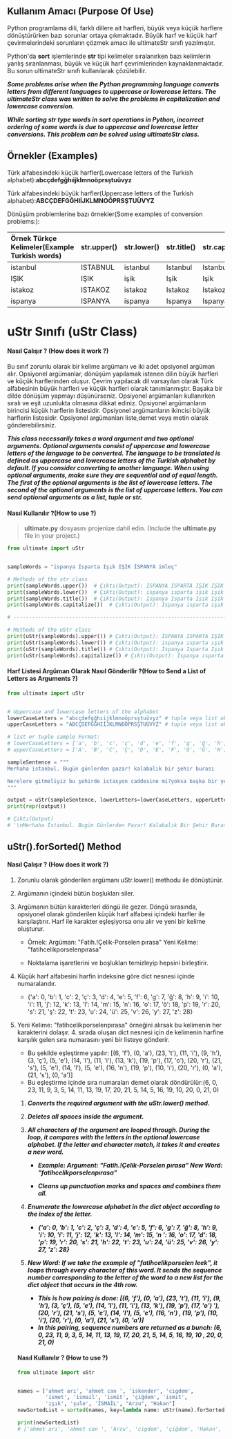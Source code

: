 

## Kullanım Amacı (Purpose Of Use)

Python programlama dili, farklı dillere ait harfleri, büyük veya küçük harflere dönüştürürken bazı sorunlar ortaya çıkmaktadır. Büyük harf ve küçük harf çevirmelerindeki sorunların çözmek  amacı ile ultimateStr sınıfı yazılmıştır.

Python'da **sort** işlemlerinde **str** tipi kelimeler sıralanırken bazı kelimlerin yanlış sıranlanması, büyük ve küçük  harf çevrimlerinden kaynaklanmaktadır. Bu sorun ultimateStr sınıfı kullanılarak çözülebilir.

***Some problems arise when the Python programming language converts letters from different languages to uppercase or lowercase letters. The ultimateStr class was written to solve the problems in capitalization and lowercase conversion.***

***While sorting str type words in sort operations in Python, incorrect ordering of some words is due to uppercase and lowercase letter conversions. This problem can be solved using ultimateStr class.***



## Örnekler (Examples)

Türk alfabesindeki küçük harfler(Lowercase letters of the Turkish alphabet):**abcçdefgğhıijklmnoöprsştuüvyz**

Türk alfabesindeki büyük harfler(Uppercase letters of the Turkish alphabet):**ABCÇDEFGĞHIİJKLMNOÖPRSŞTUÜVYZ**

Dönüşüm problemlerine bazı örnekler(Some examples of conversion problems:): 

| Örnek Türkçe Kelimeler(Example Turkish words) | str.upper() | str.lower() | str.title() | str.capitalize() | ***uStr.upper*()** | ***uStr.lower()*** | *uStr.title()* | *uStr.capitalize()* |
| :-------------------------------------------- | ----------- | ----------- | ----------- | ---------------- | ------------------ | ------------------ | -------------- | ------------------- |
| istanbul                                      | ISTABNUL    | istanbul    | Istanbul    | Istanbul         | İSTANBUL           | istanbul           | İstanbul       | İstanbul            |
| IŞIK                                          | IŞIK        | işik        | Işik        | Işik             | IŞIK               | ışık               | Işık           | Işık                |
| istakoz                                       | ISTAKOZ     | istakoz     | Istakoz     | Istakoz          | İSTAKOZ            | istakoz            | İstakoz        | İstakoz             |
| ispanya                                       | ISPANYA     | ispanya     | Ispanya     | Ispanya          | İSPANYA            | ispanya            | İspanya        | İspanya             |



# uStr Sınıfı (uStr Class)

#### Nasıl Çalışır ? (How does it work ?)

Bu sınıf zorunlu olarak bir kelime argümanı ve iki adet  opsiyonel argüman alır. Opsiyonel argümanlar, dönüşüm yapılamak istenen dilin büyük harfleri ve küçük harflerinden oluşur. Çevrim yapılacak dil varsayılan olarak Türk alfabesinin büyük harfleri ve küçük harfleri olarak tanımlanmıştır. Başaka bir dilde dönüşüm yapmayı düşünürseniz. Opsiyonel argümanları  kullanırken sıralı ve eşit uzunlukta olmasına dikkat ediniz. Opsiyonel argümanların birincisi küçük harflerin listesidir. Opsiyonel argümanların ikincisi büyük harflerin listesidir.  Opsiyonel argümanları liste,demet veya metin olarak gönderebilirsiniz. 

***This class necessarily takes a word argument and two optional arguments. Optional arguments consist of uppercase and lowercase letters of the language to be converted. The language to be translated is defined as uppercase and lowercase letters of the Turkish alphabet by default. If you consider converting to another language. When using optional arguments, make sure they are sequential and of equal length. The first of the optional arguments is the list of lowercase letters. The second of the optional arguments is the list of uppercase letters. You can send optional arguments as a list, tuple or str.***

#### Nasıl Kullanılır ?(How to use ?)

> **ultimate.py** dosyasını projenize dahil edin. (Include the **ultimate.py** file in your project.)

```python
from ultimate import uStr


sampleWords = "ispanya Isparta Işık IŞIK İSPANYA imleç"

# Methods of the str class
print(sampleWords.upper())  # Çıktı(Output): ISPANYA ISPARTA IŞIK IŞIK İSPANYA IMLEÇ
print(sampleWords.lower())  # Çıktı(Output): ispanya isparta işık işik i̇spanya imleç
print(sampleWords.title())  # Çıktı(Output): Ispanya Isparta Işık Işik İspanya Imleç
print(sampleWords.capitalize())  # Çıktı(Output): Ispanya isparta işık işik i̇spanya imleç

# ---------------------------------------------------------------------------------------

# Methods of the uStr class
print(uStr(sampleWords).upper()) # Çıktı(Output): İSPANYA ISPARTA IŞIK IŞIK İSPANYA İMLEÇ
print(uStr(sampleWords).lower()) # Çıktı(Output): ispanya ısparta ışık ışık ispanya imleç
print(uStr(sampleWords).title()) # Çıktı(Output): İspanya Isparta Işık Işık İspanya İmleç
print(uStr(sampleWords).capitalize()) # Çıktı(Output): İspanya ısparta ışık ışık ispanya imleç


```

#### Harf Listesi Argüman Olarak Nasıl Gönderilir ?(How to Send a List of Letters as Arguments ?)

```python
from ultimate import uStr


# Uppercase and lowercase letters of the alphabet
lowerCaseLetters = "abcçdefgğhıijklmnoöprsştuüvyz" # tuple veya list objeside olabilir (can also be a tuple or list object)
upperCaseLetters = "ABCÇDEFGĞHIİJKLMNOÖPRSŞTUÜVYZ" # tuple veya list objeside olabilir (can also be a tuple or list object)

# list or tuple sample Format:
# lowerCaseLetters = ['a', 'b', 'c', 'ç', 'd', 'e', 'f', 'g', 'ğ', 'h', 'ı', 'i', 'j', 'k', 'l', 'm', 'n', 'o', 'ö', 'p', 'r', 's', 'ş', 't', 'u', 'ü', 'v', 'y', 'z']
# upperCaseLetters = ['A', 'B', 'C', 'Ç', 'D', 'E', 'F', 'G', 'Ğ', 'H', 'I', 'İ', 'J', 'K', 'L', 'M', 'N', 'O', 'Ö', 'P', 'R', 'S', 'Ş', 'T', 'U', 'Ü', 'V', 'Y', 'Z']

sampleSentence = """
Merhaha istanbul. Bugün günlerden pazar! kalabalık bir şehir burası

Nerelere gitmeliyiz bu şehirde istasyon caddesine mi?yoksa başka bir yeremi ?
"""

output = uStr(sampleSentence, lowerLetters=lowerCaseLetters, upperLetters=upperCaseLetters).title()
print(repr(output))

# Çıktı(Output)
# '\nMerhaha İstanbul. Bugün Günlerden Pazar! Kalabalık Bir Şehir Burası\n\nNerelere Gitmeliyiz Bu Şehirde İstasyon Caddesine Mi?Yoksa Başka Bir Yeremi ?\n'

```



## uStr().forSorted() Method

#### Nasıl Çalışır ?  (How does it work ?)

1. Zorunlu olarak gönderilen argümanı uStr.lower() methodu ile dönüştürür.

2. Argümanın içindeki bütün boşlukları siler.

3. Argümanın bütün karakterleri döngü ile gezer. Döngü sırasında, opsiyonel olarak gönderilen küçük harf alfabesi içindeki harfler ile karşılaştırır. Harf ile karakter eşleşiyorsa onu alır ve yeni bir kelime oluşturur.

   - Örnek:  Argüman: "Fatih.!Çelik-Porselen pırasa"   Yeni Kelime: "fatihcelikporselenpırasa"

   - Noktalama işaretlerini ve boşlukları temizleyip hepsini birleştirir.

4. Küçük harf alfabesini harfin indeksine göre dict nesnesi içinde numaralandır. 

   - {'a': 0, 'b': 1, 'c': 2, 'ç': 3, 'd': 4, 'e': 5, 'f': 6, 'g': 7, 'ğ': 8, 'h': 9, 'ı': 10, 'i': 11, 'j': 12, 'k': 13, 'l': 14, 'm': 15, 'n': 16, 'o': 17, 'ö': 18, 'p': 19, 'r': 20, 's': 21, 'ş': 22, 't': 23, 'u': 24, 'ü': 25, 'v': 26, 'y': 27, 'z': 28}

5. Yeni Kelime: "fatihcelikporselenpırasa" örneğini alırsak bu kelimenin her karakterini dolaşır. 4. sırada oluşan dict nesnesi için de kelimenin harfine  karşılık gelen sıra numarasını yeni bir listeye gönderir. 

   - Bu şekilde eşleştirme yapılır: [(6, 'f'), (0, 'a'), (23, 't'), (11, 'i'), (9, 'h'), (3, 'ç'), (5, 'e'), (14, 'l'), (11, 'i'), (13, 'k'), (19, 'p'), (17, 'o'), (20, 'r'), (21, 's'), (5, 'e'), (14, 'l'), (5, 'e'), (16, 'n'), (19, 'p'), (10, 'ı'), (20, 'r'), (0, 'a'), (21, 's'), (0, 'a')]
   - Bu eşleştirme içinde sıra numaraları demet olarak döndürülür:(6, 0, 23, 11, 9, 3, 5, 14, 11, 13, 19, 17, 20, 21, 5, 14, 5, 16, 19, 10, 20, 0, 21, 0)

   

   1. ***Converts the required argument with the uStr.lower() method.***

   2. ***Deletes all spaces inside the argument.***

   3. ***All characters of the argument are looped through. During the loop, it compares with the letters in the optional lowercase alphabet. If the letter and character match, it takes it and creates a new word.***

      - ***Example: Argument: "Fatih.!Çelik-Porselen pırasa"  New Word: "fatihcelikporselenpırasa"***

      - ***Cleans up punctuation marks and spaces and combines them all.***

   4. ***Enumerate the lowercase alphabet in the dict object according to the index of the letter.***

      - ***{'a': 0, 'b': 1, 'c': 2, 'ç': 3, 'd': 4, 'e': 5, 'f': 6, 'g': 7, 'ğ': 8, 'h': 9, 'i': 10, 'i': 11, 'j': 12, 'k': 13, 'l': 14, 'm': 15, 'n ': 16, 'o': 17, 'd': 18, 'p': 19, 'r': 20, 's': 21, 'h': 22, 't': 23, 'u': 24, 'ü': 25, 'v': 26, 'y': 27, 'z': 28}***

   5. ***New Word: If we take the example of "fatihcelikporselen leek", it loops through every character of this word. It sends the sequence number corresponding to the letter of the word to a new list for the dict object that occurs in the 4th row.***

      - ***This is how pairing is done: [(6, 'f'), (0, 'a'), (23, 't'), (11, 'i'), (9, 'h'), (3, 'ç'), (5, 'e'), (14, 'l'), (11, 'i'), (13, 'k'), (19, 'p'), (17, 'o') '), (20, 'r'), (21, 's'), (5, 'e'), (14, 'l'), (5, 'e'), (16, 'n') , (19, 'p'), (10, 'i'), (20, 'r'), (0, 'a'), (21, 's'), (0, 'a')]***
      - ***In this pairing, sequence numbers are returned as a bunch: (6, 0, 23, 11, 9, 3, 5, 14, 11, 13, 19, 17, 20, 21, 5, 14, 5, 16, 19, 10 , 20, 0, 21, 0)***
   
   

   

   #### Nasıl Kullanılır ? (How to use ?)

   ```python
   from ultimate import uStr
   
   
   names = ['ahmet arı', 'ahmet can ', 'iskender', 'cigdem',
            'ismet', 'ismail', 'ismit', 'çiğdem', 'ismıt',
            'ışık', 'şule', 'İSMAİL', "Arzu", "Hakan"]
   newSortedList = sorted(names, key=lambda name: uStr(name).forSorted())
   
   print(newSortedList)
   # ['ahmet arı', 'ahmet can ', 'Arzu', 'cigdem', 'çiğdem', 'Hakan', 'ışık', 'iskender', 'ismail', 'İSMAİL', 'ismet', 'ismıt', 'ismit', 'şule']
   
   ```
   
   

   
